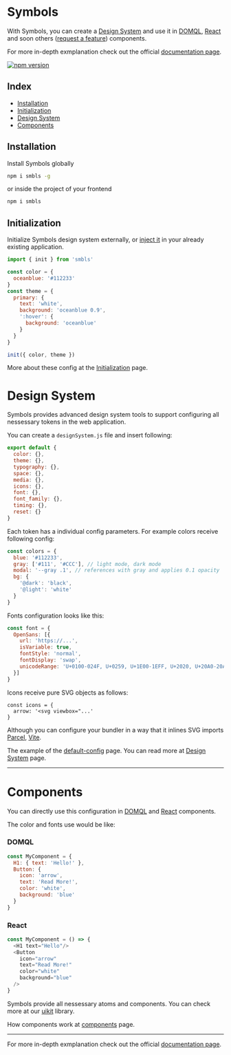 # Symbols
With Symbols, you can create a [Design System](https://github.com/symbo-ls/smbls/tree/main/packages/scratch) and use it in [DOMQL](https://github.com/symbo-ls/smbls/tree/main/uikit/domql), [React](https://github.com/symbo-ls/smbls/tree/main/uikit/react) and soon others ([request a feature](https://github.com/orgs/symbo-ls/discussions/categories/feature-request)) components.

For more in-depth exmplanation check out the official [documentation page](https://symbols.app/developers).

[![npm version](https://badge.fury.io/js/smbls.svg)](https://badge.fury.io/js/smbls)

## Index
- [Installation](https://github.com/symbo-ls/smbls/edit/main/README.md#installation)
- [Initialization](https://github.com/symbo-ls/smbls/edit/main/README.md#initialization)
- [Design System](https://github.com/symbo-ls/smbls/edit/main/README.md#design-system)
- [Components](https://github.com/symbo-ls/smbls/edit/main/README.md#components)


## Installation
Install Symbols globally

```bash
npm i smbls -g
```

or inside the project of your frontend

```bash
npm i smbls
```

## Initialization

Initialize Symbols design system externally, or [inject it](https://symbols.app/docs/intro#configuration) in your already existing application.

```javascript
import { init } from 'smbls'

const color = {
  oceanblue: '#112233'
}
const theme = {
  primary: {
    text: 'white',
    background: 'oceanblue 0.9',
    ':hover': {
      background: 'oceanblue'
    }
  }
}

init({ color, theme })
```

More about these config at the [Initialization](https://symbols.app/docs/intro#initialization) page.


# Design System

Symbols provides advanced design system tools to support configuring all nessessary tokens in the web application.

You can create a `designSystem.js` file and insert following:

```javascript
export default {
  color: {},
  theme: {},
  typography: {},
  space: {},
  media: {},
  icons: {},
  font: {},
  font_family: {},
  timing: {},
  reset: {}
}
```

Each token has a individual config parameters. For example colors receive following config:

```javascript
const colors = {
  blue: '#112233',
  gray: ['#111', '#CCC'], // light mode, dark mode
  modal: '--gray .1', // references with gray and applies 0.1 opacity
  bg: {
    '@dark': 'black',
    '@light': 'white'
  }
}
```

Fonts configuration looks like this:

```javascript
const font = {
  OpenSans: [{
    url: 'https://...',
    isVariable: true,
    fontStyle: 'normal',
    fontDisplay: 'swap',
    unicodeRange: 'U+0100-024F, U+0259, U+1E00-1EFF, U+2020, U+20A0-20AB, U+20AD-20CF, U+2113, U+2C60-2C7F, U+A720-A7FF'
  }]
}
```

Icons receive pure SVG objects as follows:

```javascipt
const icons = {
  arrow: '<svg viewbox="...'
}
```

Although you can configure your bundler in a way that it inlines SVG imports [Parcel](https://github.com/ewanmellor/parcel-plugin-inline-svg), [Vite](https://www.npmjs.com/package/vite-svg-loader).

The example of the [default-config](https://github.com/symbo-ls/smbls/tree/main/packages/default-config) page. You can read more at [Design System](https://symbols.app/docs/design-system) page.

---

# Components

You can directly use this configuration in [DOMQL](https://github.com/symbo-ls/smbls/tree/main/uikit/domql) and [React](https://github.com/symbo-ls/smbls/tree/main/uikit/react) components.

The color and fonts use would be like:

### DOMQL

```javascript
const MyComponent = {
  H1: { text: 'Hello!' },
  Button: {
    icon: 'arrow',
    text: 'Read More!',
    color: 'white',
    background: 'blue'
  }
}
```

### React

```javascript
const MyComponent = () => {
  <H1 text="Hello"/>
  <Button
    icon="arrow"
    text="Read More!"
    color="white"
    background="blue"
  />
}
```

Symbols provide all nessessary atoms and components. You can check more at our [uikit](https://symbols.app/components) library.

How components work at [components](https://symbols.app/docs/components) page.

---

For more in-depth exmplanation check out the official [documentation page](https://symbols.app/developers).
